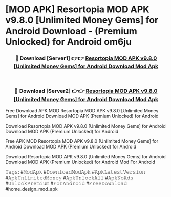 # [MOD APK] Resortopia MOD APK v9.8.0 [Unlimited Money Gems] for Android Download - (Premium Unlocked) for Android om6ju



<div align="center">
<h3>🔴 Download [Server1] 👉👉 <a href="https://momento.my/?title=Resortopia_MOD_APK_v9.8.0_[Unlimited_Money_Gems]_for_Android_Download">Resortopia MOD APK v9.8.0 [Unlimited Money Gems] for Android Download Mod Apk</a></h3><br>

<h3>🔴 Download [Server2] 👉👉 <a href="https://momento.my/?title=Resortopia_MOD_APK_v9.8.0_[Unlimited_Money_Gems]_for_Android_Download">Resortopia MOD APK v9.8.0 [Unlimited Money Gems] for Android Download Mod Apk</a></h3>
</div>



Free Download APK MOD Resortopia MOD APK v9.8.0 [Unlimited Money Gems] for Android Download MOD APK (Premium Unlocked) for Android

Download Resortopia MOD APK v9.8.0 [Unlimited Money Gems] for Android Download MOD APK (Premium Unlocked) for Android

Free APK MOD Resortopia MOD APK v9.8.0 [Unlimited Money Gems] for Android Download MOD APK (Premium Unlocked) for Android

Download Resortopia MOD APK v9.8.0 [Unlimited Money Gems] for Android Download MOD APK (Premium Unlocked) for Android Mod For Android

𝚃𝚊𝚐𝚜: #𝙼𝚘𝚍𝙰𝚙𝚔 #𝙳𝚘𝚠𝚗𝚕𝚘𝚊𝚍𝙼𝚘𝚍𝙰𝚙𝚔 #𝙰𝚙𝚔𝙻𝚊𝚝𝚎𝚜𝚝𝚅𝚎𝚛𝚜𝚒𝚘𝚗 #𝙰𝚙𝚔𝚄𝚗𝚕𝚒𝚖𝚒𝚝𝚎𝚍𝙼𝚘𝚗𝚎𝚢 #𝙰𝚙𝚔𝚄𝚗𝚕𝚘𝚌𝚔𝙰𝚕𝚕 #𝙰𝚙𝚔𝙽𝚘𝙰𝚍𝚜 #𝚄𝚗𝚕𝚘𝚌𝚔𝙿𝚛𝚎𝚖𝚒𝚞𝚖 #𝙵𝚘𝚛𝙰𝚗𝚍𝚛𝚘𝚒𝚍 #𝙵𝚛𝚎𝚎𝙳𝚘𝚠𝚗𝚕𝚘𝚊𝚍 #home_design_mod_apk
